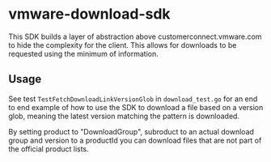 # vmware-download-sdk
This SDK builds a layer of abstraction above customerconnect.vmware.com to hide the complexity for the client. This allows for downloads to be requested using the minimum of information.

## Usage
See test `TestFetchDownloadLinkVersionGlob` in `download_test.go` for an end to end example of how to use the SDK to download a file based on a version glob, meaning the latest version matching the pattern is downloaded.

By setting product to "DownloadGroup", subroduct to an actual download group and version to a productId you can download files that are not part of the official product lists.